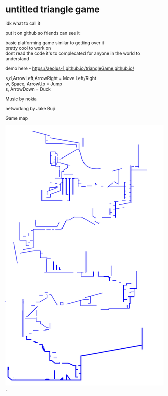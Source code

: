 # untitled triangle game

idk what to call it

put it on github so friends can see it

basic platforming game similar to getting over it  
pretty cool to work on  
dont read the code it's to complecated for anyone in the world to understand


demo here - https://aeolus-1.github.io/triangleGame.github.io/

s,d,ArrowLeft,ArrowRight = Move Left/Right  
w, Space, ArrowUp = Jump  
s, ArrowDown = Duck  

Music by nokia

networking by Jake Buji


Game map  


![yay](gameMap.png "ur gay now").


